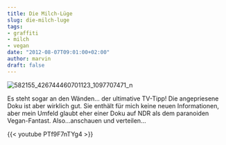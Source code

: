```yaml
---
title: Die Milch-Lüge
slug: die-milch-luge
tags:
- graffiti
- milch
- vegan
date: "2012-08-07T09:01:00+02:00"
author: marvin
draft: false
---
```

![582155_426744460701123_1097707471_n](/images/582155_426744460701123_1097707471_n.jpg)

Es steht sogar an den Wänden... der ultimative TV-Tipp! Die angepriesene
Doku ist aber wirklich gut. Sie enthält für mich keine neuen
Informationen, aber mein Umfeld glaubt eher einer Doku auf NDR als dem
paranoiden Vegan-Fantast. Also...anschauen und verteilen...

{{< youtube PTf9F7nTYg4 >}}